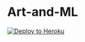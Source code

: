# Art-and-ML

[![Deploy to Heroku](https://www.herokucdn.com/deploy/button.png)](https://heroku.com/deploy)
